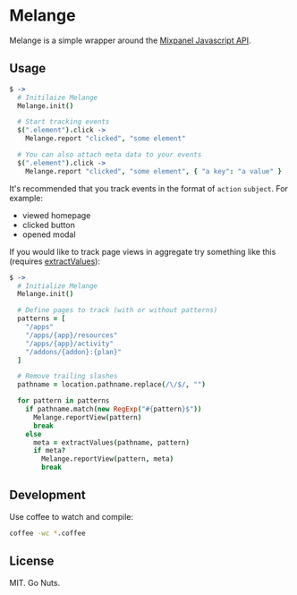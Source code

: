 # Melange

Melange is a simple wrapper around the [Mixpanel Javascript
API](https://mixpanel.com/docs/integration-libraries/javascript-full-api).

## Usage

```coffee
$ ->
  # Initilaize Melange
  Melange.init()

  # Start tracking events
  $(".element").click ->
    Melange.report "clicked", "some element"

  # You can also attach meta data to your events
  $(".element").click ->
    Melange.report "clicked", "some element", { "a key": "a value" }
```

It's recommended that you track events in the format of `action` `subject`. For
example:

* viewed homepage
* clicked button
* opened modal

If you would like to track page views in aggregate try something like this
(requires [extractValues](https://github.com/zeke/extract-values)):

```coffee
$ ->
  # Initialize Melange
  Melange.init()

  # Define pages to track (with or without patterns)
  patterns = [
    "/apps"
    "/apps/{app}/resources"
    "/apps/{app}/activity"
    "/addons/{addon}:{plan}"
  ]

  # Remove trailing slashes
  pathname = location.pathname.replace(/\/$/, "")

  for pattern in patterns
    if pathname.match(new RegExp("#{pattern}$"))
      Melange.reportView(pattern)
      break
    else
      meta = extractValues(pathname, pattern)
      if meta?
        Melange.reportView(pattern, meta)
        break
```

Development
-----------

Use coffee to watch and compile:

```bash
coffee -wc *.coffee
```

License
-------

MIT. Go Nuts.
